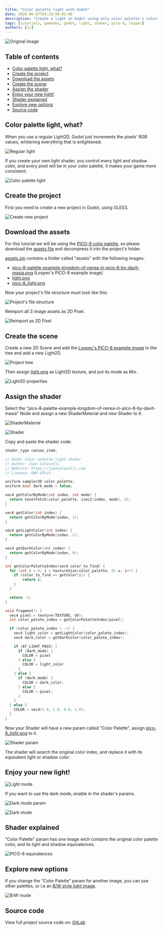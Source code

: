 ```yaml
---
title: "Color palette light with Godot"
date: 2020-06-07T03:29:50-03:00
description: "Create a light in Godot using only color palette's colors"
tags: [tutorials, gamedev, godot, light, shader, pico-8, lospec]
authors: [jc]
---
```


![Original image](assets/pico-8-palette-example-kingdom-of-nerea-in-pico-8-by-davit-masia.png)

## Table of contents
- [Color palette light, what?](#color-palette-light-what)
- [Create the project](#create-the-project)
- [Download the assets](#download-the-assets)
- [Create the scene](#create-the-scene)
- [Assign the shader](#assign-the-shader)
- [Enjoy your new light!](#enjoy-your-new-light)
- [Shader explained](#shader-explained)
- [Explore new options](#explore-new-options)
- [Source code](#source-code)


## Color palette light, what?

When you use a regular Light2D, Godot just increments the pixels' RGB values, whitening everything that is enlightened.

![Regular light](regular_light2d.png)

If you create your own light shader, you control every light and shadow color, and every pixel will be in your color palette, it makes your game more consistent.

![Color palette light](thumbnail.png)


## Create the project

First you need to create a new project in Godot, using GLES3.

![Create new project](create_new_project.png)


## Download the assets

For this tutorial we will be using the [PICO-8 color palette](https://lospec.com/palette-list/pico-8), so please download the [assets file](assets.zip) and decompress it into the project's folder.

[assets.zip](assets.zip) contains a folder called "assets" with the following images:

- [pico-8-palette-example-kingdom-of-nerea-in-pico-8-by-davit-masia.png](assets/pico-8-palette-example-kingdom-of-nerea-in-pico-8-by-davit-masia.png) (Lospec's PICO-8 example image)
- [light.png](assets/light.png)
- [pico-8_light.png](assets/pico-8_light.png)

Now your project's file structure must look like this:

![Project's file structure](file_structure.png)

Reimport all 3 image assets as 2D Pixel.

![Reimport as 2D Pixel](reimport_2d_pixel.png)


## Create the scene

Create a new 2D Scene and add the [Lospec's PICO-8 example image](assets/palette-list/pico-8-palette-example-kingdom-of-nerea-in-pico-8-by-davit-masia.png) to the tree and add a new Light2D.

![Project tree](project_tree.png)

Then assign [light.png](assets/light.png) as Light2D texture, and put its mode as Mix.

![Light2D properties](light2d_properties.png)


## Assign the shader

Select the "pico-8-palette-example-kingdom-of-nerea-in-pico-8-by-davit-masia" Node and assign a new ShaderMaterial and new Shader to it.

![ShaderMaterial](shader_material.png)

![Shader](shader.png)

Copy and paste the shader code:

```c
shader_type canvas_item;

// Godot color palette light shader
// Author: Juan Colacelli
// Website: https://juancolacelli.com
// License: GNU GPLv3

uniform sampler2D color_palette;
uniform bool dark_mode = false;

vec4 getColorByMode(int index, int mode) {
  return texelFetch(color_palette, ivec2(index, mode), 0);
}

vec4 getColor(int index) {
  return getColorByMode(index, 1);
}

vec4 getLightColor(int index) {
  return getColorByMode(index, 2);
}

vec4 getDarkColor(int index) {
  return getColorByMode(index, 0);
}

int getColorPaletteIndex(vec4 color_to_find) {
  for (int i = 0; i < textureSize(color_palette, 0).x; i++) {
    if (color_to_find == getColor(i)) {
        return i;
    }
  }

  return -1;
}

void fragment() {
  vec4 pixel = texture(TEXTURE, UV);
  int color_palete_index = getColorPaletteIndex(pixel);

  if (color_palete_index > -1) {
    vec4 light_color = getLightColor(color_palete_index);
    vec4 dark_color = getDarkColor(color_palete_index);

    if (AT_LIGHT_PASS) {
      if (dark_mode) {
        COLOR = pixel
      } else {
        COLOR = light_color
      }
    } else {
      if (dark_mode) {
        COLOR = dark_color;
      } else {
        COLOR = pixel;
      }
    }
  } else {
    COLOR = vec4(1.0, 1.0, 0.0, 1.0);
  }
}
```

Now your Shader will have a new param called "Color Palette", assign [pico-8_light.png](assets/pico-8_light.png) to it.

![Shader param](shader_param.png)

The shader will search the original color index, and replace it with its equivalent light or shadow color.

## Enjoy your new light!

![Light mode](light_mode.png)

If you want to use the dark mode, enable in the shader's params.

![Dark mode param](dark_mode_param.png)

![Dark mode](dark_mode.png)

## Shader explained

"Color Palette" param has one image wich contains the original color palette color, and its light and shadow equivalences.

![PICO-8 equivalences](pico-8_light_big.png)


## Explore new options

If you change the "Color Palette" param for another image, you can use other palettes, or i.e an [B/W style light image](assets/pico-8_palette_bw.png).

![B/W mode](bw_mode.png)


## Source code

View full project source code on: [GitLab](https://gitlab.com/juancolacelli/juancolacelli.com_tutorials/-/tree/master/00001-color-palette-light-with-godot)
